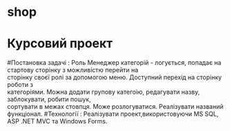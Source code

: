 # shop
# Курсовий проект 
#Постановка задачі :
Роль Менеджер категорій - логується, попадає на стартову сторінку з можливістю перейти на   
 сторінку своєї ролі за допомогою меню. Доступний перехід на сторінку роботи з   
 категоріями. Можна додати групову категоію, редагувати назву, заблокувати, робити пошук,  
 сортувати в межах стовпця. Може розлогуватися. Реалізувати названий функціонал.
#Технології :
Реалізувати проект,використовуючи MS SQL, ASP .NET MVC та Windows Forms. 



